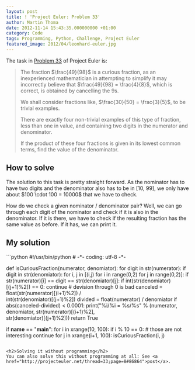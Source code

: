 ```yaml
---
layout: post
title: ! 'Project Euler: Problem 33'
author: Martin Thoma
date: 2012-11-14 15:43:35.000000000 +01:00
category: Code
tags: Programming, Python, Challenge, Project Euler
featured_image: 2012/04/leonhard-euler.jpg
---
```

The task in <a href="http://projecteuler.net/problem=33">Problem 33</a> of Project Euler is:

<blockquote>The fraction $\frac{49}{98}$ is a curious fraction, as an inexperienced mathematician in attempting to simplify it may incorrectly believe that $\frac{49}{98} = \frac{4}{8}$, which is correct, is obtained by cancelling the 9s.

We shall consider fractions like, $\frac{30}{50} = \frac{3}{5}$, to be trivial examples.

There are exactly four non-trivial examples of this type of fraction, less than one in value, and containing two digits in the numerator and denominator.

If the product of these four fractions is given in its lowest common terms, find the value of the denominator.</blockquote>

<h2>How to solve</h2>
The solution to this task is pretty straight forward. As the nominator has to have two digits and the denominator also has to be in [10, 99], we only have about $100 \cdot 100 = 10000$ that we have to check.

How do we check a given nominator / denominator pair? Well, we can go through each digit of the nominator and check if it is also in the denominator. If it is there, we have to check if the resulting fraction has the same value as before. If it has, we can print it.

<h2>My solution</h2>
```python
#!/usr/bin/python
# -*- coding: utf-8 -*-

def isCuriousFraction(numerator, denomiator):
    for digit in str(numerator):
        if digit in str(denomiator):
            for i, j in [(i,j) for i in range(0,2) for j in range(0,2)]:
                if str(numerator)[i] == digit == str(denomiator)[j]:
                    if int(str(denomiator)[(j+1)%2]) == 0:
                        continue # devision through 0 is bad
                    canceled = float(str(numerator)[(i+1)%2]) / \
                                        int(str(denomiator)[(j+1)%2])
                    divided = float(numerator) / denomiator
                    if abs(canceled-divided) < 0.0001:
                            print("%i/%i = %s/%s" % (numerator, \
                                denomiator, str(numerator)[(i+1)%2],\
                                str(denomiator)[(j+1)%2]))
                            return True

if __name__ == "__main__":
    for i in xrange(10, 100):
        if i % 10 == 0: # those are not interesting
            continue
        for j in xrange(i+1, 100):
            isCuriousFraction(i, j)
```

<h2>Solving it without programming</h2>
You can also solve this without programming at all: See <a href="http://projecteuler.net/thread=33;page=8#86864">post</a>.
